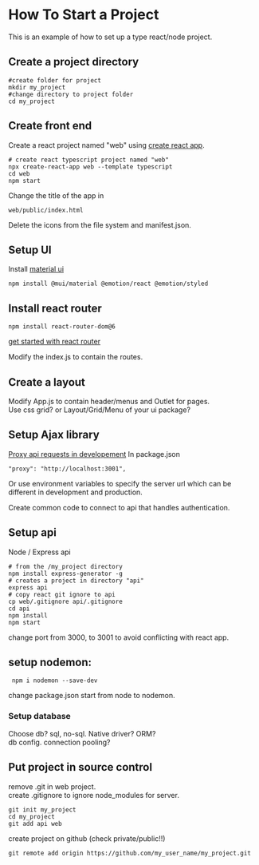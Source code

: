 # How To Start a Project

This is an example of how to set up a type react/node project.

## Create a project directory

``` console
#create folder for project
mkdir my_project
#change directory to project folder
cd my_project
```

## Create front end
Create a react project named "web" using [create react app](https://create-react-app.dev/docs/getting-started).  

```
# create react typescript project named "web"
npx create-react-app web --template typescript
cd web
npm start
```
<!-- Or Create a react/redux project named "web" using [redux tookit](https://redux.js.org/introduction/installation)

```
# Redux + Plain JS template
npx create-react-app web --template redux

# Redux + TypeScript template
npx create-react-app web --template redux-typescript
```
--->
Change the title of the app in 
```
web/public/index.html
```
Delete the icons from the file system and manifest.json.  

## Setup UI 
Install [material ui](https://mui.com/material-ui/getting-started/installation/)
```
npm install @mui/material @emotion/react @emotion/styled
```

## Install react router
```
npm install react-router-dom@6
```
[get started with react router](https://reactrouter.com/docs/en/v6/getting-started/overview)  

Modify the index.js to contain the routes.  
<!--- -authentication? auth0, jwt. (install jwt on server side) --->


## Create a layout
Modify App.js to contain header/menus and Outlet for pages.  
Use css grid? or Layout/Grid/Menu of your ui package?

## Setup Ajax library
<!-- Install fetch api library  
 ``` console
npm install --save isomorphic-fetch  
```--->
[Proxy api requests in developement](https://create-react-app.dev/docs/proxying-api-requests-in-development/)
In package.json 
```
"proxy": "http://localhost:3001",  
```
Or use environment variables to specify the server url which can be different in development and production.  

Create common code to connect to api that handles authentication.   

	
## Setup api
Node / Express api
```
# from the /my_project directory
npm install express-generator -g
# creates a project in directory "api"
express api
# copy react git ignore to api
cp web/.gitignore api/.gitignore
cd api
npm install
npm start
```
change port from 3000, to 3001 to avoid conflicting with react app.   

## setup nodemon: 
```
 npm i nodemon --save-dev
```
change package.json start from node to nodemon.    

<!-- ## Api authentication
```
npm install jsonwebtoken  
```
login function returns web token.  
https://github.com/andrewt3000/metal_view/blob/master/server/routes/core/login.js

in routing verify the token.
https://github.com/andrewt3000/metal_view/blob/master/server/app.js
--->

### Setup database
Choose db? sql, no-sql.  Native driver? ORM?  
db config. connection pooling?

## Put project in source control  
remove .git in web project.  
create .gitignore to ignore node_modules for server.  
```
git init my_project   
cd my_project
git add api web
````

create project on github (check private/public!!)  
```
git remote add origin https://github.com/my_user_name/my_project.git
```